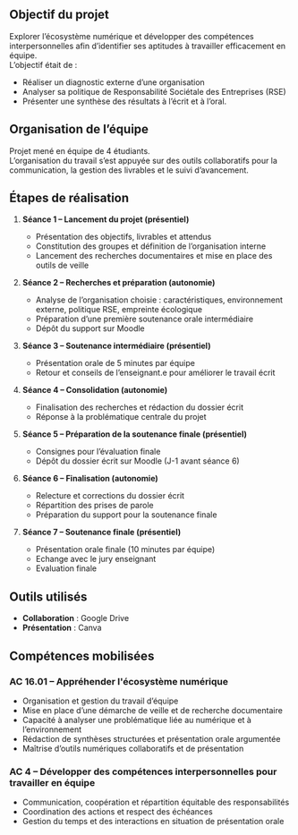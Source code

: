 ## Objectif du projet

Explorer l’écosystème numérique et développer des compétences interpersonnelles afin d’identifier ses aptitudes à travailler efficacement en équipe.  
L’objectif était de : 
   - Réaliser un diagnostic externe d’une organisation 
   - Analyser sa politique de Responsabilité Sociétale des Entreprises (RSE) 
   - Présenter une synthèse des résultats à l’écrit et à l’oral.

## Organisation de l’équipe

Projet mené en équipe de 4 étudiants.  
L’organisation du travail s’est appuyée sur des outils collaboratifs pour la communication, la gestion des livrables et le suivi d’avancement.

## Étapes de réalisation

1. **Séance 1 – Lancement du projet (présentiel)** 
   - Présentation des objectifs, livrables et attendus 
   - Constitution des groupes et définition de l’organisation interne 
   - Lancement des recherches documentaires et mise en place des outils de veille

2. **Séance 2 – Recherches et préparation (autonomie)** 
   - Analyse de l’organisation choisie : caractéristiques, environnement externe, politique RSE, empreinte écologique 
   - Préparation d’une première soutenance orale intermédiaire 
   - Dépôt du support sur Moodle

3. **Séance 3 – Soutenance intermédiaire (présentiel)** 
   - Présentation orale de 5 minutes par équipe 
   - Retour et conseils de l’enseignant.e pour améliorer le travail écrit

4. **Séance 4 – Consolidation (autonomie)** 
   - Finalisation des recherches et rédaction du dossier écrit 
   - Réponse à la problématique centrale du projet

5. **Séance 5 – Préparation de la soutenance finale (présentiel)** 
   - Consignes pour l’évaluation finale 
   - Dépôt du dossier écrit sur Moodle (J-1 avant séance 6)

6. **Séance 6 – Finalisation (autonomie)** 
   - Relecture et corrections du dossier écrit 
   - Répartition des prises de parole 
   - Préparation du support pour la soutenance finale

7. **Séance 7 – Soutenance finale (présentiel)** 
   - Présentation orale finale (10 minutes par équipe) 
   - Echange avec le jury enseignant 
   - Evaluation finale

## Outils utilisés

- **Collaboration** : Google Drive 
- **Présentation** : Canva

## Compétences mobilisées

### **AC 16.01 – Appréhender l'écosystème numérique** 
- Organisation et gestion du travail d’équipe 
- Mise en place d’une démarche de veille et de recherche documentaire 
- Capacité à analyser une problématique liée au numérique et à l’environnement 
- Rédaction de synthèses structurées et présentation orale argumentée 
- Maîtrise d’outils numériques collaboratifs et de présentation

### **AC 4 – Développer des compétences interpersonnelles pour travailler en équipe** 
- Communication, coopération et répartition équitable des responsabilités 
- Coordination des actions et respect des échéances 
- Gestion du temps et des interactions en situation de présentation orale

